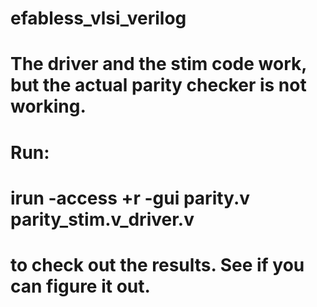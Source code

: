 # efabless_vlsi_verilog

# The driver and the stim code work, but the actual parity checker is not working. 
# Run:

# irun -access +r -gui parity.v parity_stim.v_driver.v

# to check out the results. See if you can figure it out.
